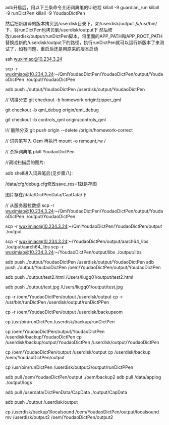 adb开启后，用以下三条命令关闭词典笔的UI进程
killall -9 guardian_run
killall -9 runDictPen
killall -9 YoudaoDictPen

然后把新编译的版本拷贝到/userdisk目录下，如/userdisk/output
从/usr/bin/下，将runDictPen也拷贝到/userdisk/output下
然后修改/userdisk/output/runDictPen脚本，将里面的APP_PATH和APP_ROOT_PATH替换成新的/userdisk/output下的路径，执行runDictPen就可以运行新版本了来测试了，如有问题，重启后还是用原来的版本启动

ssh wuximiao@10.234.3.24

scp -r wuximiao@10.234.3.24:~/QmlYoudaoDictPen/YoudaoDictPen/output/YoudaoDictPen ./output/YoudaoDictPen

adb push ./output/YoudaoDictPen /userdisk/output/YoudaoDictPen

// 切换分支
git checkout -b  homework  origin/zipper_qml

git checkout -b  qml_debug  origin/qml_debug

git checkout -b  controls_qml  origin/controls_qml

l// 删除分支
git push origin --delete /origin/homework-correct

// 词典笔写入 Oem
 再执行 mount -o remount,rw /

 // 杀掉词典笔
 pkill YoudaoDictPen

 //调试扫描后的图片:

adb shell进入词典笔后(见步骤八):

/data/cfg/debug.cfg修改save_res=1就是存图

图片存在/data/DictPenData/CapData/下

// 从服务器拉数据
scp -r wuximiao@10.234.3.24:~/QmlYoudaoDictPen/YoudaoDictPen/output/YoudaoDictPen ./output/YoudaoDictPen

scp -r wuximiao@10.234.3.24:~/QmlYoudaoDictPen/YoudaoDictPen/output ./output

scp -r wuximiao@10.234.3.24:~/YoudaoDictPen/output/aarch64_libs ./output/aarch64_libs
scp -r wuximiao@10.234.3.24:~/YoudaoDictPen/output/libs ./output/libs

adb push ./output/YoudaoDictPen /userdisk/output/YoudaoDictPen
adb push ./output/YoudaoDictPen /oem/YoudaoDictPen/output/YoudaoDictPen

adb push ./output/test2.html /Users/liugq01/output/test2.html

adb push ./output/test.jpg /Users/liugq01/output/test.jpg

cp -r /oem/YoudaoDictPen/output /userdisk/output
cp -r /usr/bin/runDictPen /userdisk/output/runDictPPen

cp -r /oem/YoudaoDictPen/output /userdisk/backupeom


cp /usr/bin/runDictPen /userdisk/backup/runDictPen

cp /oem/YoudaoDictPen/output/YoudaoDictPen /userdisk/backup/YoudaoDictPen
cp /userdisk/backup/output/YoudaoDictPen /userdisk/output/YoudaoDictPen

cp /oem/YoudaoDictPen/output /userdisk/output
cp /userdisk/backup /oem/YoudaoDictPen/output

cp /usr/bin/runDictPen  /userdisk/output2/output/runDictPPen

adb pull /oem/YoudaoDictPen/output ./oem/backup2
adb pull /data/applog ./output/logs

adb pull /userdata/DictPenData/CapData ./output/CapData

adb push ./output /userdisk/output

cp /userdisk/backup1/localsound /oem/YoudaoDictPen/output/localsound
mv /userdisk/output2 /oem/YoudaoDictPen/output2
